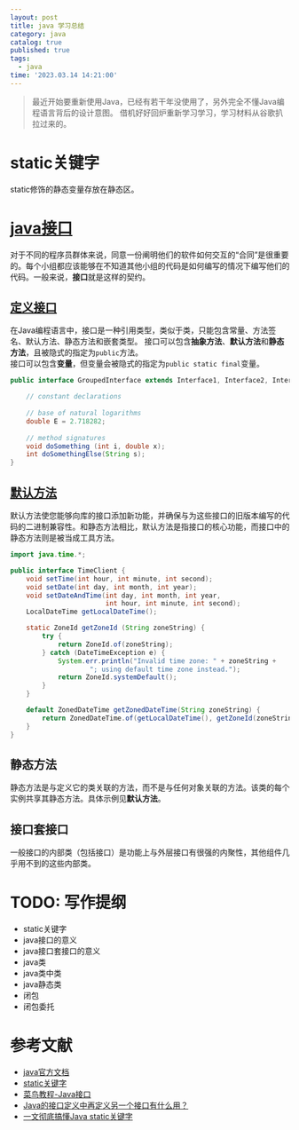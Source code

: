 ```yaml
---
layout: post
title: java 学习总结
category: java
catalog: true
published: true
tags:
  - java
time: '2023.03.14 14:21:00'
---
```

> 最近开始要重新使用Java，已经有若干年没使用了，另外完全不懂Java编程语言背后的设计意图。
> 借机好好回炉重新学习学习，学习材料从谷歌扒拉过来的。

# static关键字
static修饰的静态变量存放在静态区。

# [java接口](https://docs.oracle.com/javase/tutorial/java/IandI/createinterface.html)
对于不同的程序员群体来说，同意一份阐明他们的软件如何交互的“合同”是很重要的。每个小组都应该能够在不知道其他小组的代码是如何编写的情况下编写他们的代码。一般来说，**接口**就是这样的契约。

## [定义接口](https://docs.oracle.com/javase/tutorial/java/IandI/interfaceDef.html)
在Java编程语言中，接口是一种引用类型，类似于类，只能包含常量、方法签名、默认方法、静态方法和嵌套类型。
接口可以包含**抽象方法**、**默认方法**和**静态方法**，且被隐式的指定为`public`方法。  
接口可以包含**变量**，但变量会被隐式的指定为`public static final`变量。
```java
public interface GroupedInterface extends Interface1, Interface2, Interface3 {

    // constant declarations
    
    // base of natural logarithms
    double E = 2.718282;
 
    // method signatures
    void doSomething (int i, double x);
    int doSomethingElse(String s);
}
```

## [默认方法](https://docs.oracle.com/javase/tutorial/java/IandI/defaultmethods.html)
默认方法使您能够向库的接口添加新功能，并确保与为这些接口的旧版本编写的代码的二进制兼容性。和静态方法相比，默认方法是指接口的核心功能，而接口中的静态方法则是被当成工具方法。
```java
import java.time.*;

public interface TimeClient {
    void setTime(int hour, int minute, int second);
    void setDate(int day, int month, int year);
    void setDateAndTime(int day, int month, int year,
                        int hour, int minute, int second);
    LocalDateTime getLocalDateTime();

    static ZoneId getZoneId (String zoneString) {
        try {
            return ZoneId.of(zoneString);
        } catch (DateTimeException e) {
            System.err.println("Invalid time zone: " + zoneString +
                    "; using default time zone instead.");
            return ZoneId.systemDefault();
        }
    }

    default ZonedDateTime getZonedDateTime(String zoneString) {
        return ZonedDateTime.of(getLocalDateTime(), getZoneId(zoneString));
    }
}
```

## 静态方法
静态方法是与定义它的类关联的方法，而不是与任何对象关联的方法。该类的每个实例共享其静态方法。具体示例见**默认方法**。

## 接口套接口
一般接口的内部类（包括接口）是功能上与外层接口有很强的内聚性，其他组件几乎用不到的这些内部类。

# TODO: 写作提纲
- static关键字
- java接口的意义
- java接口套接口的意义
- java类
- java类中类
- java静态类
- 闭包
- 闭包委托

# 参考文献
- [java官方文档](https://docs.oracle.com/javase/tutorial/java/)
- [static关键字](https://tobebetterjavaer.com/oo/static.html#_01%E3%80%81%E9%9D%99%E6%80%81%E5%8F%98%E9%87%8F)
- [菜鸟教程-Java接口](https://www.runoob.com/java/java-interfaces.html)
- [Java的接口定义中再定义另一个接口有什么用？](https://www.zhihu.com/question/47633768)
- [一文彻底搞懂Java static关键字](https://tobebetterjavaer.com/oo/static.html)
